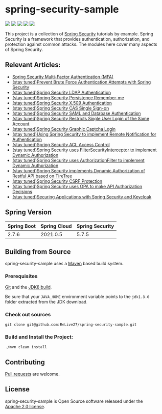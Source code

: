 # <font size="6p">spring-security-sample</font>

<p align="left">
	<a href="https://github.com/ReLive27/spring-security-sample/stargazers"><img src="https://img.shields.io/github/stars/ReLive27/spring-security-sample?style=flat-square&logo=GitHub"></a>
	<a href="https://github.com/ReLive27/spring-security-sample/network/members"><img src="https://img.shields.io/github/forks/ReLive27/spring-security-sample?style=flat-square&logo=GitHub"></a>
	<a href="https://github.com/ReLive27/spring-security-sample/watchers"><img src="https://img.shields.io/github/watchers/ReLive27/spring-security-sample?style=flat-square&logo=GitHub"></a>
	<a href="https://github.com/ReLive27/spring-security-sample/issues"><img src="https://img.shields.io/github/issues/ReLive27/spring-security-sample.svg?style=flat-square&logo=GitHub"></a>
	<a href="https://github.com/ReLive27/spring-security-sample/blob/master/LICENSE"><img src="https://img.shields.io/github/license/ReLive27/spring-security-sample.svg?style=flat-square"></a>
</p>

This project is a collection of [Spring Security](https://spring.io/projects/spring-security) tutorials by example.
Spring Security is a framework that provides authentication, authorization, and protection against common attacks. The
modules here cover many aspects of Spring Security.

## Relevant Articles:

- [Spring Security Multi-Factor Authentication (MFA)](https://relive27.github.io/blog/spring-security-mfa)
- [(stay tuned)Prevent Brute Force Authentication Attempts with Spring Security]()
- [(stay tuned)Spring Security LDAP Authentication]()
- [(stay tuned)Spring Security Persistence Remember-me]()
- [(stay tuned)Spring Security X.509 Authentication]()
- [(stay tuned)Spring Security CAS Single Sign-on]()
- [(stay tuned)Spring Security SAML and Database Authentication]()
- [(stay tuned)Spring Security Restricts Single User Login of the Same Account]()
- [(stay tuned)Spring Security Graphic Captcha Login]()
- [(stay tuned)Using Spring Security to implement Remote Notification for Authentication]()
- [(stay tuned)Spring Security ACL Access Control]()
- [(stay tuned)Spring Security uses FilterSecurityInterceptor to implement Dynamic Authorization]()
- [(stay tuned)Spring Security uses AuthorizationFilter to implement Dynamic Authorization]()
- [(stay tuned)Spring Security implements Dynamic Authorization of Restful API based on TireTree]()
- [(stay tuned)Spring Security CSRF Protection]()
- [(stay tuned)Spring Security uses OPA to make API Authorization Decisions]()
- [(stay tuned)Securing Applications with Spring Security and Keycloak]()

## Spring Version

| Spring Boot   | Spring Cloud   |  Spring Security   |
| ---------------- | ----------------- | ------    |
| 2.7.6           | 2021.0.5          |  5.7.5  |

## Building from Source

spring-security-sample uses a [Maven](https://maven.apache.org/) based build system.

### Prerequisites

[Git](https://help.github.com/set-up-git-redirect) and
the [JDK8 build](https://www.oracle.com/technetwork/java/javase/downloads).

Be sure that your `JAVA_HOME` environment variable points to the `jdk1.8.0` folder extracted from the JDK download.

### Check out sources

```
git clone git@github.com:ReLive27/spring-security-sample.git
```

### Build and Install the Project:

```
./mvn clean install
```

## Contributing

[Pull requests](https://help.github.com/articles/creating-a-pull-request) are welcome.

## License

spring-security-sample is Open Source software released under the
[Apache 2.0 license](https://www.apache.org/licenses/LICENSE-2.0.html).
